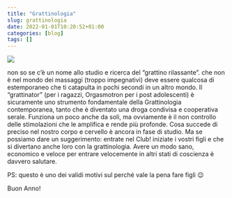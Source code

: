 ```yaml
---
title: "Grattinologia"
slug: grattinologia
date: 2022-01-01T10:20:52+01:00
categories: [blog]
tags: []
---
```

![](/img/post/2022/grattinator_featured.webp)

non so se c’è un nome allo studio e ricerca del “grattino rilassante”. che non è nel mondo dei massaggi (troppo impegnativi) deve essere qualcosa di estemporaneo che ti catapulta in pochi secondi in un altro mondo. 
Il “grattinator” (per i ragazzi, Orgasmotron per i post adolescenti) è sicuramente uno strumento fondamentale della Grattinologia  contemporanea, tanto che è diventato una droga condivisa e cooperativa serale. 
Funziona un poco anche da soli, ma ovviamente è il non controllo delle stimolazioni che le amplifica e rende più profonde. 
Cosa succede di preciso nel nostro corpo e cervello è ancora in fase di studio. Ma se possiamo dare un suggerimento: entrate nel Club! iniziate i vostri figli e che si divertano anche loro con la grattinologia.
Avere un modo sano,  economico e veloce per entrare velocemente in altri stati di coscienza è davvero salutare. 

PS: questo è uno dei validi motivi sul perché vale la pena fare figli 😉

Buon Anno!